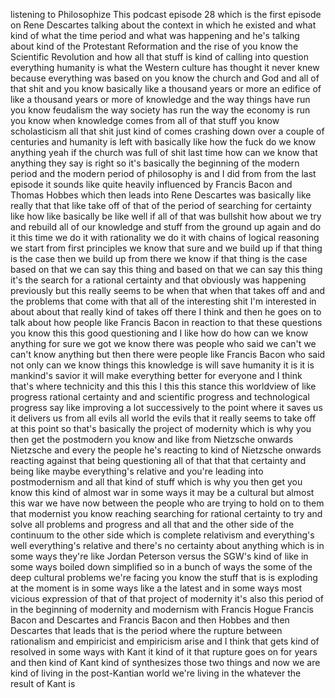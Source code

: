 listening to Philosophize This podcast episode 28 which is the first episode on 
Rene Descartes talking about the context in which he existed and what kind of what
the time period and what was happening and he's talking about kind of the
Protestant Reformation and the rise of you know the Scientific Revolution and
how all that stuff is kind of calling into question everything humanity is what
the Western culture has thought it never knew because everything was based on
you know the church and God and all of that shit and you know basically like a
thousand years or more an edifice of like a thousand years or more of
knowledge and the way things have run you know feudalism the way society has
run the way the economy is run you know when knowledge comes from all of that
stuff you know scholasticism all that shit just kind of comes crashing down
over a couple of centuries and humanity is left with basically like how the fuck
do we know anything yeah if the church was full of shit last time how can we
know that anything they say is right so it's basically the beginning of the
modern period and the modern period of philosophy is and I did from from the
last episode it sounds like quite heavily influenced by Francis Bacon and
Thomas Hobbes which then leads into Rene Descartes was basically like really that
that like take off of that of the period of searching for certainty like how like
basically be like well if all of that was bullshit how about we try and rebuild
all of our knowledge and stuff from the ground up again and do it this time we
do it with rationality we do it with chains of logical reasoning we start
from first principles we know that sure and we build up if that thing is the
case then we build up from there we know if that thing is the case based on that
we can say this thing and based on that we can say this thing it's the search
for a rational certainty and that obviously was happening previously but
this really seems to be when that when that takes off and and the problems that
come with that all of the interesting shit I'm interested in about about that
really kind of takes off there I think and then he goes on to talk about how
people like Francis Bacon in reaction to that these questions you know this this
good questioning and I like how do how can we know anything for sure we got we
know there was people who said we can't we can't know anything but then there
were people like Francis Bacon who said not only can we know things this
knowledge is will save humanity it is it is mankind's savior it will make
everything better for everyone and I think that's where
technicity and this this I this this stance this worldview of like progress
rational certainty and and scientific progress and technological progress say
like improving a lot successively to the point where it saves us it delivers us
from all evils all world the evils that it really seems to take off at this point
so that's basically the project of modernity which is why you then get the
postmodern you know and like from Nietzsche onwards Nietzsche and every
the people he's reacting to kind of Nietzsche onwards reacting against that
being questioning all of that that that certainty and being like maybe
everything's relative and you're leading into postmodernism and all that kind of
stuff which is why you then get you know this kind of almost war in some ways it
may be a cultural but almost this war we have now between the people who are
trying to hold on to them that modernist you know reaching searching for rational
certainty to try and solve all problems and progress and all that and the other
side of the continuum to the other side which is complete relativism and
everything's well everything's relative and there's no certainty about anything
which is in some ways they're like Jordan Peterson versus the SGW's kind of like
in some ways boiled down simplified so in a bunch of ways the some of the deep
cultural problems we're facing you know the stuff that is is exploding at the
moment is in some ways like a the latest and in some ways most vicious
expression of that of that project of modernity it's also this period of in
the beginning of modernity and modernism with Francis Hogue Francis
Bacon and Descartes and Francis Bacon and then Hobbes and then Descartes that
leads that is the period where the rupture between rationalism and
empiricist and empiricism arise and I think that gets kind of resolved in some
ways with Kant it kind of it that rupture goes on for years and then
kind of Kant kind of synthesizes those two things and now we are kind of living
in the post-Kantian world we're living in the whatever the result of Kant is
